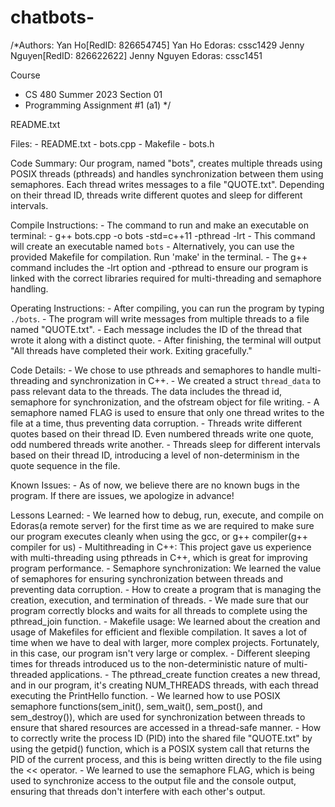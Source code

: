 # chatbots-
/*Authors:
Yan Ho[RedID: 826654745]
Yan Ho Edoras: cssc1429
Jenny Nguyen[RedID: 826622622]
Jenny Nguyen Edoras: cssc1451

Course
- CS 480 Summer 2023 Section 01
- Programming Assignment #1 (a1)
*/

README.txt

Files:
    - README.txt
    - bots.cpp
    - Makefile
    - bots.h
    
Code Summary:
Our program, named "bots", creates multiple threads using POSIX threads (pthreads) and handles synchronization between them using semaphores. Each thread writes messages to a file "QUOTE.txt". Depending on their thread ID, threads write different quotes and sleep for different intervals.

Compile Instructions:
    - The command to run and make an executable on terminal: 
        - g++ bots.cpp -o bots -std=c++11 -pthread -lrt
            - This command will create an executable named `bots`
        - Alternatively, you can use the provided Makefile for compilation. Run 'make' in the terminal.
        - The g++ command includes the -lrt option and -pthread to ensure our program is linked with the correct libraries required for multi-threading and semaphore handling.

Operating Instructions:
    - After compiling, you can run the program by typing `./bots`.
    - The program will write messages from multiple threads to a file named "QUOTE.txt".
    - Each message includes the ID of the thread that wrote it along with a distinct quote.
    - After finishing, the terminal will output "All threads have completed their work. Exiting gracefully."

Code Details:
    - We chose to use pthreads and semaphores to handle multi-threading and synchronization in C++.
    - We created a struct `thread_data` to pass relevant data to the threads. The data includes the thread id, semaphore for synchronization, and the ofstream object for file writing.
    - A semaphore named FLAG is used to ensure that only one thread writes to the file at a time, thus preventing data corruption.
    - Threads write different quotes based on their thread ID. Even numbered threads write one quote, odd numbered threads write another.
    - Threads sleep for different intervals based on their thread ID, introducing a level of non-determinism in the quote sequence in the file.

Known Issues:
    - As of now, we believe there are no known bugs in the program. If there are issues, we apologize in advance! 

Lessons Learned:
    - We learned how to debug, run, execute, and compile on Edoras(a remote server) for the first time as we are required to make sure our program executes cleanly when using the gcc, or g++ compiler(g++ compiler for us)
    - Multithreading in C++: This project gave us experience with multi-threading using pthreads in C++, which is great for improving program performance.
    - Semaphore synchronization: We learned the value of semaphores for ensuring synchronization between threads and preventing data corruption.
    - How to create a program that is managing the creation, execution, and termination of threads. 
    - We made sure that our program correctly blocks and waits for all threads to complete using the pthread_join function.
    - Makefile usage: We learned about the creation and usage of Makefiles for efficient and flexible compilation. It saves a lot of time when we have to deal with larger, more complex projects. Fortunately, in this case, our program isn't very large or complex.
    - Different sleeping times for threads introduced us to the non-deterministic nature of multi-threaded applications.
    - The pthread_create function creates a new thread, and in our program, it's creating NUM_THREADS threads, with each thread executing the PrintHello function.
    - We learned how to use POSIX semaphore functions(sem_init(), sem_wait(), sem_post(), and sem_destroy()), which are used for synchronization between threads to ensure that shared resources are accessed in a thread-safe manner.
    - How to correctly write the process ID (PID) into the shared file "QUOTE.txt" by using the getpid() function, which is a POSIX system call that returns the PID of the current process, and this is being written directly to the file using the << operator.
    - We learned to use the semaphore FLAG, which is being used to synchronize access to the output file and the console output, ensuring that threads don't interfere with each other's output. 

